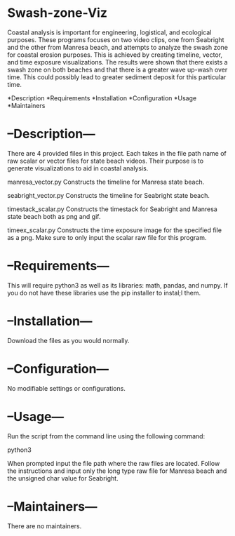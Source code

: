 # Swash-zone-Viz
Coastal analysis is important for engineering, logistical, and ecological purposes. These programs focuses on two video clips, one from Seabright and the other from Manresa beach, and attempts to analyze the swash zone for coastal erosion purposes. This is achieved by creating timeline, vector, and time exposure visualizations. The results were shown that there exists a swash zone on both beaches and that there is a greater wave up-wash over time. This could possibly lead to greater sediment deposit for this particular time.

*Description
*Requirements
*Installation
*Configuration
*Usage
*Maintainers

# –Description—

There are 4 provided files in this project. Each takes in the file path name of raw scalar or vector files for state beach videos. Their purpose is to generate visualizations to aid in coastal analysis.

manresa_vector.py 
Constructs the timeline for Manresa state beach.

seabright_vector.py
Constructs the timeline for Seabright state beach.

timestack_scalar.py
Constructs the timestack for Seabright and Manresa state beach both as png and gif.

timeex_scalar.py
Constructs the time exposure image for the specified file as a png. Make sure to only input the scalar raw file for this program.


# –Requirements—

This will require python3 as well as its libraries: math, pandas, and numpy. If you do not have these libraries use the pip installer to instal;l them. 

# –Installation—

Download the files as you would normally. 

# –Configuration—

No modifiable settings or configurations.

# –Usage—

Run the script from the command line using the following command:

python3 <name of file>

When prompted input the file path where the raw files are located. Follow the instructions and input only the long type raw file for Manresa beach and the unsigned char value for Seabright.

# –Maintainers—

There are no maintainers.

